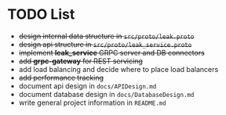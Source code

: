 # TODO List

* ~~design internal data structure in `src/proto/leak.proto`~~
* ~~design api structure in `src/proto/leak_service.proto`~~
* ~~implement **leak_service** GRPC server and DB connectors~~
* ~~add **grpc-gateway** for REST servicing~~
* add load balancing and decide where to place load balancers
* ~~add performance tracking~~
* document api design in `docs/APIDesign.md`
* document database design in `docs/DatabaseDesign.md`
* write general project information in `README.md`